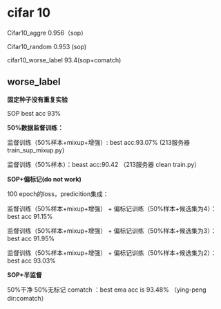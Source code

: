 # cifar 10

Cifar10_aggre 0.956（sop）

Cifar10_random 0.953 (sop)

cifar10_worse_label 93.4(sop+comatch)

## worse_label

**固定种子没有重复实验**

SOP best acc 93%

**50%数据监督训练：**

监督训练（50%样本+mixup+增强）: best acc:93.07% (213服务器 train_sup_mixup.py)

监督训练（50%样本）：beast acc:90.42 （213服务器 clean train.py）

**SOP+偏标记(do not work)**

100 epoch的loss，predicition集成：

监督训练（50%样本+mixup+增强） + 偏标记训练（50%样本+候选集为4）：best acc 91.15%

监督训练（50%样本+mixup+增强） + 偏标记训练（50%样本+候选集为3）：best acc 91.95%

监督训练（50%样本+mixup+增强） + 偏标记训练（50%样本+候选集为2）：best acc 93.03%

**SOP+半监督**

50%干净 50%无标记 comatch ：best ema acc is 93.48% （ying-peng dir:comatch）
